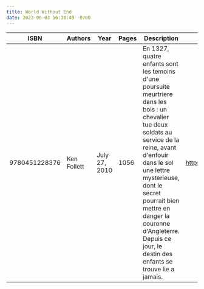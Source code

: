```yaml
---
title: World Without End
date: 2023-06-03 16:38:49 -0700
---
```


| ISBN        | Authors      | Year    | Pages    | Description    | URL   |
| ----------- | ------------ | ------- | -------- | -------------- | ----- |
| 9780451228376  | Ken Follett| July 27, 2010| 1056| En 1327, quatre enfants sont les temoins d'une poursuite meurtriere dans les bois : un chevalier tue deux soldats au service de la reine, avant d'enfouir dans le sol une lettre mysterieuse, dont le secret pourrait bien mettre en danger la couronne d'Angleterre. Depuis ce jour, le destin des enfants se trouve lie a jamais.|https://openlibrary.org/books/OL24091253M/World_Without_End|    